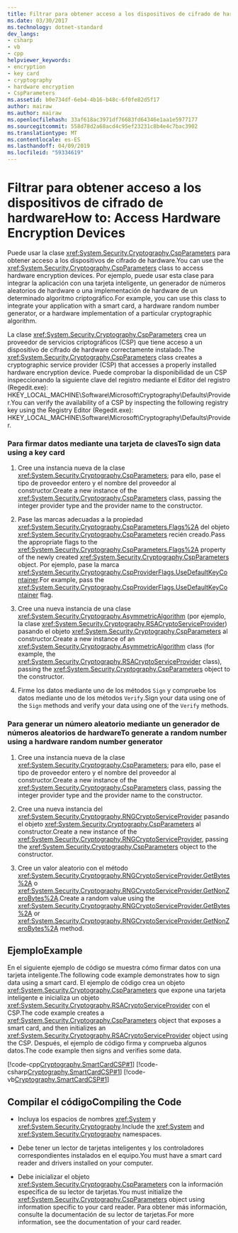 ```yaml
---
title: Filtrar para obtener acceso a los dispositivos de cifrado de hardware
ms.date: 03/30/2017
ms.technology: dotnet-standard
dev_langs:
- csharp
- vb
- cpp
helpviewer_keywords:
- encryption
- key card
- cryptography
- hardware encryption
- CspParameters
ms.assetid: b0e734df-6eb4-4b16-b48c-6f0fe82d5f17
author: mairaw
ms.author: mairaw
ms.openlocfilehash: 33af618ac3971df76683fd64346e1aa1e5977177
ms.sourcegitcommit: 558d78d2a68acd4c95ef23231c8b4e4c7bac3902
ms.translationtype: MT
ms.contentlocale: es-ES
ms.lasthandoff: 04/09/2019
ms.locfileid: "59334619"
---
```

# <a name="how-to-access-hardware-encryption-devices"></a><span data-ttu-id="bb151-102">Filtrar para obtener acceso a los dispositivos de cifrado de hardware</span><span class="sxs-lookup"><span data-stu-id="bb151-102">How to: Access Hardware Encryption Devices</span></span>
<span data-ttu-id="bb151-103">Puede usar la clase <xref:System.Security.Cryptography.CspParameters> para obtener acceso a los dispositivos de cifrado de hardware.</span><span class="sxs-lookup"><span data-stu-id="bb151-103">You can use the <xref:System.Security.Cryptography.CspParameters> class to access hardware encryption devices.</span></span> <span data-ttu-id="bb151-104">Por ejemplo, puede usar esta clase para integrar la aplicación con una tarjeta inteligente, un generador de números aleatorios de hardware o una implementación de hardware de un determinado algoritmo criptográfico.</span><span class="sxs-lookup"><span data-stu-id="bb151-104">For example, you can use this class to integrate your application with a smart card, a hardware random number generator, or a hardware implementation of a particular cryptographic algorithm.</span></span>  
  
 <span data-ttu-id="bb151-105">La clase <xref:System.Security.Cryptography.CspParameters> crea un proveedor de servicios criptográficos (CSP) que tiene acceso a un dispositivo de cifrado de hardware correctamente instalado.</span><span class="sxs-lookup"><span data-stu-id="bb151-105">The <xref:System.Security.Cryptography.CspParameters> class creates a cryptographic service provider (CSP) that accesses a properly installed hardware encryption device.</span></span>  <span data-ttu-id="bb151-106">Puede comprobar la disponibilidad de un CSP inspeccionando la siguiente clave del registro mediante el Editor del registro (Regedit.exe):  HKEY_LOCAL_MACHINE\Software\Microsoft\Cryptography\Defaults\Provider.</span><span class="sxs-lookup"><span data-stu-id="bb151-106">You can verify the availability of a CSP by inspecting the following registry key using the Registry Editor (Regedit.exe):  HKEY_LOCAL_MACHINE\Software\Microsoft\Cryptography\Defaults\Provider.</span></span>  
  
### <a name="to-sign-data-using-a-key-card"></a><span data-ttu-id="bb151-107">Para firmar datos mediante una tarjeta de claves</span><span class="sxs-lookup"><span data-stu-id="bb151-107">To sign data using a key card</span></span>  
  
1. <span data-ttu-id="bb151-108">Cree una instancia nueva de la clase <xref:System.Security.Cryptography.CspParameters>; para ello, pase el tipo de proveedor entero y el nombre del proveedor al constructor.</span><span class="sxs-lookup"><span data-stu-id="bb151-108">Create a new instance of the <xref:System.Security.Cryptography.CspParameters> class, passing the integer provider type and the provider name to the constructor.</span></span>  
  
2. <span data-ttu-id="bb151-109">Pase las marcas adecuadas a la propiedad <xref:System.Security.Cryptography.CspParameters.Flags%2A> del objeto <xref:System.Security.Cryptography.CspParameters> recién creado.</span><span class="sxs-lookup"><span data-stu-id="bb151-109">Pass the appropriate flags to the <xref:System.Security.Cryptography.CspParameters.Flags%2A> property of the newly created <xref:System.Security.Cryptography.CspParameters> object.</span></span>  <span data-ttu-id="bb151-110">Por ejemplo, pase la marca <xref:System.Security.Cryptography.CspProviderFlags.UseDefaultKeyContainer>.</span><span class="sxs-lookup"><span data-stu-id="bb151-110">For example, pass the <xref:System.Security.Cryptography.CspProviderFlags.UseDefaultKeyContainer> flag.</span></span>  
  
3. <span data-ttu-id="bb151-111">Cree una nueva instancia de una clase <xref:System.Security.Cryptography.AsymmetricAlgorithm> (por ejemplo, la clase <xref:System.Security.Cryptography.RSACryptoServiceProvider>) pasando el objeto <xref:System.Security.Cryptography.CspParameters> al constructor.</span><span class="sxs-lookup"><span data-stu-id="bb151-111">Create a new instance of an <xref:System.Security.Cryptography.AsymmetricAlgorithm> class (for example, the <xref:System.Security.Cryptography.RSACryptoServiceProvider> class), passing the <xref:System.Security.Cryptography.CspParameters> object to the constructor.</span></span>  
  
4. <span data-ttu-id="bb151-112">Firme los datos mediante uno de los métodos `Sign` y compruebe los datos mediante uno de los métodos `Verify`.</span><span class="sxs-lookup"><span data-stu-id="bb151-112">Sign your data using one of the `Sign` methods and verify your data using one of the `Verify` methods.</span></span>  
  
### <a name="to-generate-a-random-number-using-a-hardware-random-number-generator"></a><span data-ttu-id="bb151-113">Para generar un número aleatorio mediante un generador de números aleatorios de hardware</span><span class="sxs-lookup"><span data-stu-id="bb151-113">To generate a random number using a hardware random number generator</span></span>  
  
1. <span data-ttu-id="bb151-114">Cree una instancia nueva de la clase <xref:System.Security.Cryptography.CspParameters>; para ello, pase el tipo de proveedor entero y el nombre del proveedor al constructor.</span><span class="sxs-lookup"><span data-stu-id="bb151-114">Create a new instance of the <xref:System.Security.Cryptography.CspParameters> class, passing the integer provider type and the provider name to the constructor.</span></span>  
  
2. <span data-ttu-id="bb151-115">Cree una nueva instancia del <xref:System.Security.Cryptography.RNGCryptoServiceProvider> pasando el objeto <xref:System.Security.Cryptography.CspParameters> al constructor.</span><span class="sxs-lookup"><span data-stu-id="bb151-115">Create a new instance of the <xref:System.Security.Cryptography.RNGCryptoServiceProvider>, passing the <xref:System.Security.Cryptography.CspParameters> object to the constructor.</span></span>  
  
3. <span data-ttu-id="bb151-116">Cree un valor aleatorio con el método <xref:System.Security.Cryptography.RNGCryptoServiceProvider.GetBytes%2A> o <xref:System.Security.Cryptography.RNGCryptoServiceProvider.GetNonZeroBytes%2A>.</span><span class="sxs-lookup"><span data-stu-id="bb151-116">Create a random value using the <xref:System.Security.Cryptography.RNGCryptoServiceProvider.GetBytes%2A> or <xref:System.Security.Cryptography.RNGCryptoServiceProvider.GetNonZeroBytes%2A> method.</span></span>  
  
## <a name="example"></a><span data-ttu-id="bb151-117">Ejemplo</span><span class="sxs-lookup"><span data-stu-id="bb151-117">Example</span></span>  
 <span data-ttu-id="bb151-118">En el siguiente ejemplo de código se muestra cómo firmar datos con una tarjeta inteligente.</span><span class="sxs-lookup"><span data-stu-id="bb151-118">The following code example demonstrates how to sign data using a smart card.</span></span>  <span data-ttu-id="bb151-119">El ejemplo de código crea un objeto <xref:System.Security.Cryptography.CspParameters> que expone una tarjeta inteligente e inicializa un objeto <xref:System.Security.Cryptography.RSACryptoServiceProvider> con el CSP.</span><span class="sxs-lookup"><span data-stu-id="bb151-119">The code example creates a <xref:System.Security.Cryptography.CspParameters> object that exposes a smart card, and then initializes an <xref:System.Security.Cryptography.RSACryptoServiceProvider> object using the CSP.</span></span>  <span data-ttu-id="bb151-120">Después, el ejemplo de código firma y comprueba algunos datos.</span><span class="sxs-lookup"><span data-stu-id="bb151-120">The code example then signs and verifies some data.</span></span>  
  
 [!code-cpp[Cryptography.SmartCardCSP#1](../../../samples/snippets/cpp/VS_Snippets_CLR/Cryptography.SmartCardCSP/CPP/Cryptography.SmartCardCSP.cpp#1)]
 [!code-csharp[Cryptography.SmartCardCSP#1](../../../samples/snippets/csharp/VS_Snippets_CLR/Cryptography.SmartCardCSP/CS/example.cs#1)]
 [!code-vb[Cryptography.SmartCardCSP#1](../../../samples/snippets/visualbasic/VS_Snippets_CLR/Cryptography.SmartCardCSP/VB/example.vb#1)]  
  
## <a name="compiling-the-code"></a><span data-ttu-id="bb151-121">Compilar el código</span><span class="sxs-lookup"><span data-stu-id="bb151-121">Compiling the Code</span></span>  
  
-   <span data-ttu-id="bb151-122">Incluya los espacios de nombres <xref:System> y <xref:System.Security.Cryptography>.</span><span class="sxs-lookup"><span data-stu-id="bb151-122">Include the <xref:System> and <xref:System.Security.Cryptography> namespaces.</span></span>  
  
-   <span data-ttu-id="bb151-123">Debe tener un lector de tarjetas inteligentes y los controladores correspondientes instalados en el equipo.</span><span class="sxs-lookup"><span data-stu-id="bb151-123">You must have a smart card reader and drivers installed on your computer.</span></span>  
  
-   <span data-ttu-id="bb151-124">Debe inicializar el objeto <xref:System.Security.Cryptography.CspParameters> con la información específica de su lector de tarjetas.</span><span class="sxs-lookup"><span data-stu-id="bb151-124">You must initialize the <xref:System.Security.Cryptography.CspParameters> object using information specific to your card reader.</span></span>  <span data-ttu-id="bb151-125">Para obtener más información, consulte la documentación de su lector de tarjetas.</span><span class="sxs-lookup"><span data-stu-id="bb151-125">For more information, see the documentation of your card reader.</span></span>

